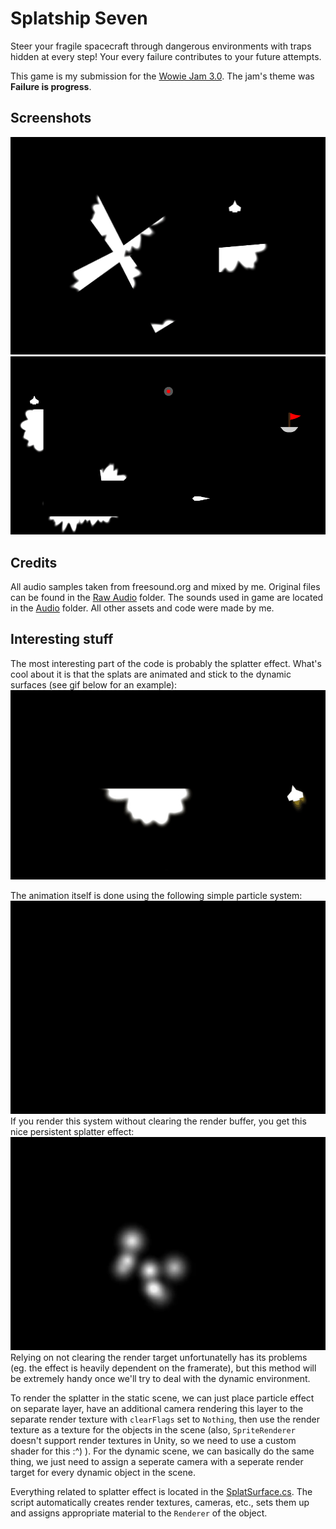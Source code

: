 # Splatship Seven

Steer your fragile spacecraft through dangerous environments with traps hidden at every step! Your every failure contributes to your future attempts.

This game is my submission for the [Wowie Jam 3.0](https://itch.io/jam/wowie-jam-3 "Wowie Jam 3.0"). The jam\'s theme was **Failure is progress**.

Screenshots
-----------

![](/Screenshots/ss1.png)
![](/Screenshots/ss2.png)


Credits
-------

All audio samples taken from freesound.org and mixed by me. Original files can be found in the [Raw Audio](Assets/Raw%20Audio) folder. The sounds used in game are located in the [Audio](Assets/Audio) folder.
All other assets and code were made by me.


Interesting stuff
-----------------

The most interesting part of the code is probably the splatter effect. What\'s cool about it is that the splats are animated and stick to the dynamic surfaces (see gif below for an example):
![](/Screenshots/gif1.gif)

The animation itself is done using the following simple particle system:
![](/Screenshots/gif2.gif)
If you render this system without clearing the render buffer, you get this nice persistent splatter effect:
![](/Screenshots/gif3.gif)
Relying on not clearing the render target unfortunatelly has its problems (eg. the effect is heavily dependent on the framerate), but this method will be extremely handy once we'll try to deal with the dynamic environment.

To render the splatter in the static scene, we can just place particle effect on separate layer, have an additional camera rendering this layer to the separate render texture with `clearFlags` set to `Nothing`, then use the render texture as a texture for the objects in the scene (also, `SpriteRenderer` doesn\'t support render textures in Unity, so we need to use a custom shader for this :^) ).
For the dynamic scene, we can basically do the same thing, we just need to assign a seperate camera with a seperate render target for every dynamic object in the scene.

Everything related to splatter effect is located in the [SplatSurface.cs](Assets/Scripts/SplatSurface.cs). The script automatically creates render textures, cameras, etc., sets them up and assigns appropriate material to the `Renderer` of the object.